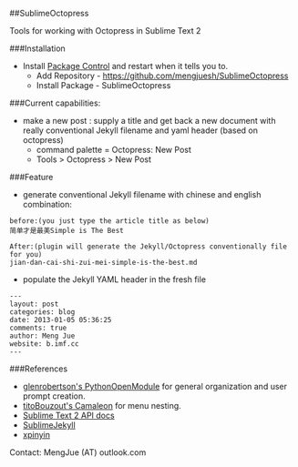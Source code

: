 ##SublimeOctopress

Tools for working with Octopress in Sublime Text 2

###Installation
* Install [Package Control](http://wbond.net/sublime_packages/package_control/installation) and restart when it tells you to.
    * Add Repository - https://github.com/mengjuesh/SublimeOctopress
    * Install Package - SublimeOctopress

###Current capabilities:
* make a new post : supply a title and get back a new document with really conventional Jekyll filename and yaml header (based on octopress)
    * command palette = Octopress: New Post
    * Tools > Octopress > New Post

###Feature

* generate conventional Jekyll filename with chinese and english combination:    

```     
before:(you just type the article title as below)
简单才是最美Simple is The Best

After:(plugin will generate the Jekyll/Octopress conventionally file for you)
jian-dan-cai-shi-zui-mei-simple-is-the-best.md
```

* populate the Jekyll YAML header in the fresh file

```
---
layout: post
categories: blog
date: 2013-01-05 05:36:25
comments: true
author: Meng Jue
website: b.imf.cc
---
```

###References
*   [glenrobertson's PythonOpenModule](https://github.com/SublimeText/PythonOpenModule) for general organization and user prompt creation.
*   [titoBouzout's Camaleon](https://github.com/SublimeText/Camaleon) for menu nesting.
*   [Sublime Text 2 API docs](http://www.sublimetext.com/docs/2/api_reference.html)
*   [SublimeJekyll](https://github.com/mengjuesh/SublimeJekyll)
*   [xpinyin](https://github.com/lxneng/xpinyin)

Contact: MengJue (AT) outlook.com
